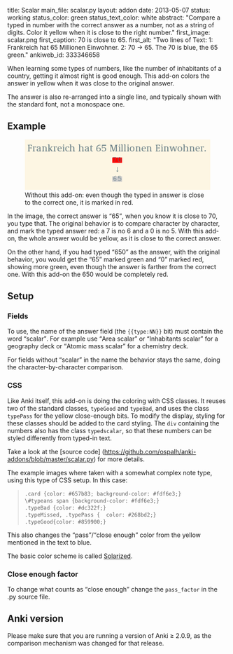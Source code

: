 title: Scalar
main_file: scalar.py
layout: addon
date: 2013-05-07
status: working
status_color: green
status_text_color: white
abstract: "Compare a typed in number with the correct answer as a
number, not as a string of digits. Color it yellow when it is close to
the right number."
first_image: scalar.png
first_caption: 70 is close to 65.
first_alt: "Two lines of Text: 1: Frankreich hat 65 Millionen
Einwohner. 2: 70 → 65. The 70 is blue, the 65 green."
ankiweb_id: 333346658

When learning some types of numbers, like the number of inhabitants of
a country, getting it almost right is good enough. This add-on colors
the answer in yellow when it was close to the original answer.

The answer is also re-arranged into a single line, and typically shown
with the standard font, not a monospace one.


## Example

<figure>
<img src="images/compare_by_char.png" alt="Similar to the image
above. The 70 and 65 are in two lines. The 70 is gray on red, the 65
gray on gray.">
<figcaption>
Without this add-on: even though the typed in answer is close to the
correct one, it is marked in red.
</figcaption>
</figure>
In the image, the correct answer is <q>65</q>, when you know it is close to
70, you type that. The original behavior is to compare character by
character, and mark the typed answer red: a 7 is no 6 and a 0 is no
5. With this add-on, the whole answer would be yellow, as it is close
to the correct answer.

On the other hand, if you had typed <q>650</q> as the answer, with the
original behavior, you would get the <q>65</q> marked green and <q>0</q> marked
red, showing more green, even though the answer is farther from the
correct one.  With this add-on the 650 would be completely red.

## Setup

### Fields

To use, the name of the answer field (the `{{type:NN}}` bit) must
contain the word <q>scalar</q>. For example use <q>Area scalar</q> or
<q>Inhabitants scalar</q> for a geography deck or <q>Atomic mass
scalar</q> for a chemistry deck.

For fields without
<q>scalar</q> in the name the behavior stays the same, doing the
character-by-character comparison.

### CSS

Like Anki itself, this add-on is doing the coloring with CSS
classes. It reuses two of the standard classes, `typeGood` and
`typeBad`, and uses the class `typePass` for the yellow close-enough
bits. To modify the display, styling for these classes should be added
to the card styling. The `div` containing the numbers also has the
class `typedscalar`, so that these numbers can be styled differently
from typed-in text.

Take a look at the [source code]
(https://github.com/ospalh/anki-addons/blob/master/scalar.py) for more
details.

The example images where taken with a somewhat complex note
type, using this type of CSS setup. In this case:
<blockquote class="lsting"><pre><code><span>.card {color: #657b83; background-color: #fdf6e3;}
\#typeans span {background-color: #fdf6e3;}
.typeBad {color: #dc322f;}
.typeMissed, .typePass {  color: #268bd2;}
.typeGood{color: #859900;} </code></pre></blockquote>

This also changes the <q>pass</q>/<q>close enough</q> color from the yellow
mentioned in the text to blue.

The basic color scheme is called
[Solarized](http://ethanschoonover.com/solarized).



### Close enough factor

To change what counts as <q>close enough</q> change the `pass_factor` in
the .py source file.

## Anki version

Please make sure that you are running a version of Anki ≥ 2.0.9, as
the comparison mechanism was changed for that release.
